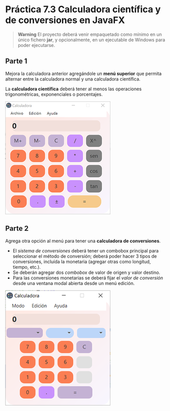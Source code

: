 # Práctica 7.3 Calculadora científica y de conversiones en JavaFX

> **Warning**
> El proyecto deberá venir empaquetado como mínimo en un único fichero **jar**, y opcionalmente, en un ejecutable de Windows para poder ejecutarse.

## Parte 1

Mejora la calculadora anterior agregándole un **menú superior** que permita alternar entre la calculadora normal y una calculadora científica.

La **calculadora científica** deberá tener al menos las operaciones trigonométricas, exponenciales o porcentajes.

![](media/bdec2b6b440937887cd40bd8192d909d.png) 

## Parte 2

Agrega otra opción al menú para tener una **calculadora de conversiones**.

- El *sistema de conversiones* deberá tener un combobox principal para seleccionar el método de conversión; deberá poder hacer 3 tipos de conversiones, incluída la monetaria (agregar otras como longitud, tiempo, etc.). 
- Se deberán agregar dos *combobox* de valor de origen y valor destino. 
- Para las conversiones monetarias se deberá fijar el *valor de conversión* desde una ventana modal abierta desde un menú edición.

![](media/126bf43674a0d594d81f65c6646a27ef.png)
